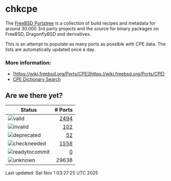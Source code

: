# chkcpe

The [FreeBSD Portstree](https://cgit.freebsd.org/ports) is a collection of build recipes
and metadata for around 30.000 3rd party projects and the source for binary packages on
FreeBSD, DragonflyBSD and derivatives.

This is an attempt to populate as many ports as possible with CPE data. The lists are
automatically updated once a day.

### More information:
* [https://wiki.freebsd.org/Ports/CPE](https://wiki.freebsd.org/Ports/CPE)
* [CPE Dictionary Search](http://web.nvd.nist.gov/view/cpe/search)


## Are we there yet?

| Status                                                              | # Ports                                                                |
| --------------------------------------------------------------------| ---------------------------------------------------------------------: |
| ![valid](https://img.shields.io/badge/valid-brightgreen)            | [2494](https://github.com/decke/chkcpe/wiki/valid)                 |
| ![invalid](https://img.shields.io/badge/invalid-red)                | [102](https://github.com/decke/chkcpe/wiki/invalid)             |
| ![deprecated](https://img.shields.io/badge/deprecated-red)          | [52](https://github.com/decke/chkcpe/wiki/deprecated)       |
| ![checkneeded](https://img.shields.io/badge/checkneeded-orange)     | [1558](https://github.com/decke/chkcpe/wiki/checkneeded)     |
| ![readytocommit](https://img.shields.io/badge/readytocommit-orange) | [0](https://github.com/decke/chkcpe/wiki/readytocommit) |
| ![unknown](https://img.shields.io/badge/unknown-grey)               | 29638 | |

Last updated: Sat Nov  1 03:27:25 UTC 2025

